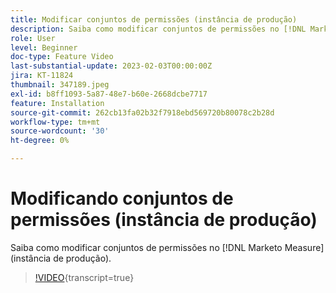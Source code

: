 ```yaml
---
title: Modificar conjuntos de permissões (instância de produção)
description: Saiba como modificar conjuntos de permissões no [!DNL Marketo Measure] (instância de produção).
role: User
level: Beginner
doc-type: Feature Video
last-substantial-update: 2023-02-03T00:00:00Z
jira: KT-11824
thumbnail: 347189.jpeg
exl-id: b8ff1093-5a87-48e7-b60e-2668dcbe7717
feature: Installation
source-git-commit: 262cb13fa02b32f7918ebd569720b80078c2b28d
workflow-type: tm+mt
source-wordcount: '30'
ht-degree: 0%

---
```


# Modificando conjuntos de permissões (instância de produção)

Saiba como modificar conjuntos de permissões no [!DNL Marketo Measure] (instância de produção).

>[!VIDEO](https://video.tv.adobe.com/v/347189/?learn=on){transcript=true}
